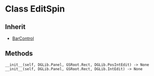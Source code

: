 # Class EditSpin

## Inherit

* [BarControl](BarControl.md)

## Methods
```
__init__(self, DGLib.Panel, GSRoot.Rect, DGLib.PosIntEdit) -> None
__init__(self, DGLib.Panel, GSRoot.Rect, DGLib.IntEdit) -> None
```
